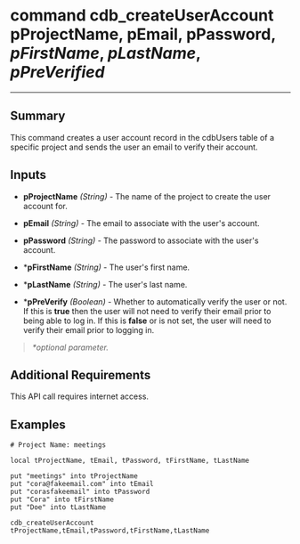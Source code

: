 # command cdb_createUserAccount pProjectName, pEmail, pPassword, *pFirstName*, *pLastName*, *pPreVerified*

---
## Summary
This command creates a user account record in the cdbUsers table of a specific project and sends the user an email to verify their account.

## Inputs
* **pProjectName** *(String)* - The name of the project to create the user account for.

* **pEmail** *(String)* - The email to associate with the user's account.

* **pPassword** *(String)* - The password to associate with the user's account.

* \***pFirstName** *(String)* - The user's first name.

* \***pLastName** *(String)* - The user's last name.

* \***pPreVerify** *(Boolean)* - Whether to automatically verify the user or not. If this is __true__ then the user will not need to verify their email prior to being able to log in. If this is __false__ or is not set, the user will need to verify their email prior to logging in.

> _*optional parameter._

## Additional Requirements
This API call requires internet access.


## Examples
```livecodeserver
# Project Name: meetings

local tProjectName, tEmail, tPassword, tFirstName, tLastName

put "meetings" into tProjectName
put "cora@fakeemail.com" into tEmail
put "corasfakeemail" into tPassword
put "Cora" into tFirstName
put "Doe" into tLastName

cdb_createUserAccount tProjectName,tEmail,tPassword,tFirstName,tLastName
```
